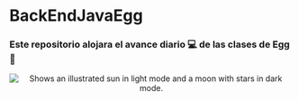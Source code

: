 <h1 aling="center">BackEndJavaEgg</h1>
<h3 aling="center">Este repositorio alojara el avance diario 💻 de las clases de Egg 🥚</h3>

<p align="center">
  <picture >
    <source media="(prefers-color-scheme: dark)" srcset="https://vincularlatam.com/zipsydro/Logo-EGG.png" >
    <source media="(prefers-color-scheme: light)" srcset="https://vincularlatam.com/zipsydro/Logo-EGG.png" >
    <img alt="Shows an illustrated sun in light mode and a moon with stars in dark mode." src="https://vincularlatam.com/zipsydro/Logo-EGG.png">
  </picture>
</p>
